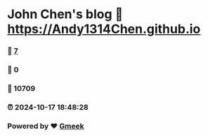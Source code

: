 # John Chen's blog :link: https://Andy1314Chen.github.io 
### :page_facing_up: [7](https://Andy1314Chen.github.io/tag.html) 
### :speech_balloon: 0 
### :hibiscus: 10709 
### :alarm_clock: 2024-10-17 18:48:28 
### Powered by :heart: [Gmeek](https://github.com/Meekdai/Gmeek)
